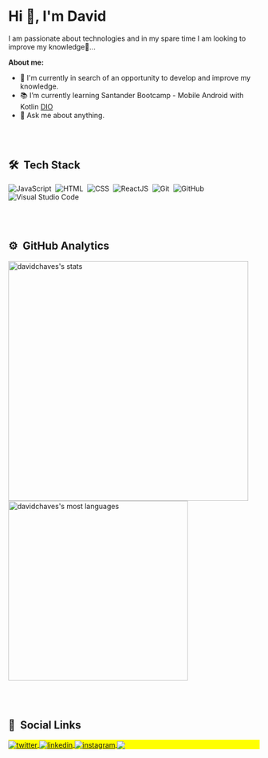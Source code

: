 <h1 align="left">Hi 👋, I'm David</h1>

I am passionate about technologies  and in my spare time I am looking to improve my knowledge🌱...

<strong>About me:</strong>
- 🔭 I'm currently in search of an opportunity to develop and improve my knowledge.
- 📚 I’m currently learning Santander Bootcamp -  Mobile Android with Kotlin [DIO](https://www.dio.me/en)
- 💬 Ask me about anything.

<br><br>

## 🛠 &nbsp;Tech Stack

![JavaScript](https://img.shields.io/badge/-JavaScript-05122A?style=flat&logo=javascript)&nbsp;
![HTML](https://img.shields.io/badge/-HTML-05122A?style=flat&logo=HTML5)&nbsp;
![CSS](https://img.shields.io/badge/-CSS-05122A?style=flat&logo=CSS3&logoColor=1572B6)&nbsp;
![ReactJS](https://img.shields.io/badge/-React-05122A?style=flat&logo=react)&nbsp;
![Git](https://img.shields.io/badge/-Git-05122A?style=flat&logo=git)&nbsp;
![GitHub](https://img.shields.io/badge/-GitHub-05122A?style=flat&logo=github)&nbsp;
![Visual Studio Code](https://img.shields.io/badge/-Visual%20Studio%20Code-05122A?style=flat&logo=visual-studio-code&logoColor=007ACC)&nbsp;

<br><br>

## ⚙️ &nbsp;GitHub Analytics

<p align="left">
<img width="481em" src="https://github-readme-stats.vercel.app/api?username=davidchaves&show_icons=true&theme=vision-friendly-dark" alt="davidchaves's stats"/>
<img width="360em" src="https://github-readme-stats.vercel.app/api/top-langs/?username=davidchaves&layout=compact&theme=vision-friendly-dark" alt="davidchaves's most languages"/>
</p>

<br><br>

## 👦 &nbsp;Social Links

<p align="left" style="background:yellow">
<a href="https://twitter.com/david__chaves" target="_blank">
  <img align="center" src="https://img.shields.io/badge/-david__chaves-05122A?style=flat&logo=twitter" alt="twitter"/>  
</a>
<a href="https://www.linkedin.com/in/david0chaves" target="_blank">
  <img align="center" src="https://img.shields.io/badge/-david0chaves-05122A?style=flat&logo=linkedin" alt="linkedin"/>
</a>
<a href="https://www.instagram.com/david_.chaves/" target="_blank">
 <img align="center" src="https://img.shields.io/badge/-david__.chaves-05122A?style=flat&logo=instagram" alt="instagram"/>
</a>
<a href = "mailto:david92nz@gmail.com" target="_blank">
  <img align="center" src="https://img.shields.io/badge/-GMAIL-05122A?style=flat&logo=gmail">
</a>

</p>
